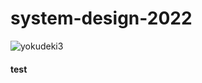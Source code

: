 # system-design-2022
![yokudeki3](https://user-images.githubusercontent.com/54432132/194842409-aaf5bf9e-9d56-49f1-9b04-095343598720.png)
#### test

